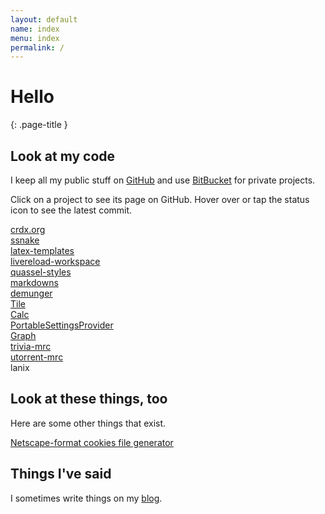 ```yaml
---
layout: default
name: index
menu: index
permalink: /
---
```


# Hello
{: .page-title }

## Look at my code

I keep all my public stuff on [GitHub](https://github.com/crdx) and use [BitBucket](http://bitbucket.org/crdx) for private projects.

Click on a project to see its page on GitHub. Hover over or tap the status icon to see the latest commit.

<div class="projects projects-active clearfix">
  <a class="project" data-repo="crdx.org" href="https://github.com/crdx/crdx.org">
    <div class="project-state"></div>
    <div class="project-name">crdx.org</div>
  </a>
</div>

<div class="projects projects-done clearfix">
  <a class="project" data-repo="ssnake" href="https://github.com/crdx/ssnake">
    <div class="project-state"></div>
    <div class="project-name">ssnake</div>
  </a>

  <a class="project" data-repo="latex-templates" href="https://github.com/crdx/latex-templates">
    <div class="project-state"></div>
    <div class="project-name">latex-templates</div>
  </a>

  <a class="project" data-repo="livereload-workspace" href="https://github.com/crdx/livereload-workspace">
    <div class="project-state"></div>
    <div class="project-name">livereload-workspace</div>
  </a>

  <a class="project" data-repo="quassel-styles" href="https://github.com/crdx/quassel-styles">
    <div class="project-state"></div>
    <div class="project-name">quassel-styles</div>
  </a>

  <a class="project" data-repo="markdowns" href="https://github.com/crdx/markdowns">
    <div class="project-state"></div>
    <div class="project-name">markdowns</div>
  </a>

  <a class="project" data-repo="demunger" href="https://github.com/crdx/demunger">
    <div class="project-state"></div>
    <div class="project-name">demunger</div>
  </a>

  <a class="project" data-repo="Tile" href="https://github.com/crdx/Tile">
    <div class="project-state"></div>
    <div class="project-name">Tile</div>
  </a>

  <a class="project" data-repo="Calc" href="https://github.com/crdx/Calc">
    <div class="project-state"></div>
    <div class="project-name">Calc</div>
  </a>

  <a class="project" data-repo="PortableSettingsProvider" href="https://github.com/crdx/PortableSettingsProvider">
    <div class="project-state"></div>
    <div class="project-name">PortableSettingsProvider</div>
  </a>

  <a class="project" data-repo="Graph" href="https://github.com/crdx/Graph">
    <div class="project-state"></div>
    <div class="project-name">Graph</div>
  </a>

  <a class="project" data-repo="trivia-mrc" href="https://github.com/crdx/trivia-mrc">
    <div class="project-state"></div>
    <div class="project-name">trivia-mrc</div>
  </a>

  <a class="project" data-repo="utorrent-mrc" href="https://github.com/crdx/utorrent-mrc">
    <div class="project-state"></div>
    <div class="project-name">utorrent-mrc</div>
  </a>
</div>

<div class="projects projects-inactive clearfix">
  <a class="project project-state-inactive">
    <div class="project-state"></div>
    <div class="project-name">lanix</div>
  </a>
</div>

## Look at these things, too

Here are some other things that exist.

<div class="projects clearfix">
  <a href="/misc/cookies/" class="project">
    <div class="project-name">Netscape-format cookies file generator</div>
  </a>
</div>

## Things I've said

I sometimes write things on my [blog](/blog/).
